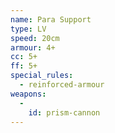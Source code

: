 ```yaml
---
name: Para Support
type: LV
speed: 20cm
armour: 4+
cc: 5+
ff: 5+
special_rules:
  - reinforced-armour
weapons:
  -
    id: prism-cannon
---
```

